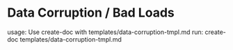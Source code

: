 # Data Corruption / Bad Loads

usage: Use create-doc with templates/data-corruption-tmpl.md
run: create-doc templates/data-corruption-tmpl.md
